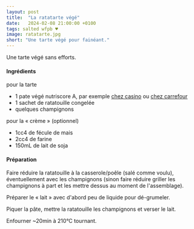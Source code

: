 ```yaml
---
layout: post
title:  "La ratatarte végé"
date:   2024-02-08 21:00:00 +0100
tags: salted wfpb ♥
image: ratatarte.jpg
short: "Une tarte végé pour fainéant."
---
```


Une tarte végé sans efforts.

#### Ingrédients

pour la tarte

- 1 pate végé nutriscore A, par exemple [chez casino](https://fr.openfoodfacts.org/produit/3222477806023/pate-a-tarte-aux-carottes-et-lentille-de-corail-casino) ou [chez carrefour](https://fr.openfoodfacts.org/produit/3560071458201/pate-brisee-carrefour-sensation) 
- 1 sachet de ratatouille congelée
- quelques champignons

pour la « crème » (optionnel)

- 1cc4 de fécule de mais
- 2cc4 de farine
- 150mL de lait de soja




#### Préparation

Faire réduire la ratatouille à la casserole/poêle (salé comme voulu), éventuellement avec les champignons (sinon faire réduire griller les champignons à part et les mettre dessus au moment de l'assemblage).

Préparer le « lait » avec d'abord peu de liquide pour dé-grumeler.

Piquer la pâte, mettre la ratatouille les champignons et verser le lait.

Enfourner ~20min à 210°C tournant.
